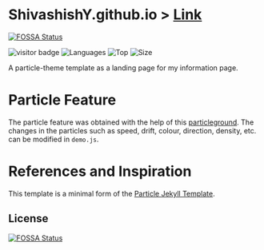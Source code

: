 # ShivashishY.github.io > [Link](https://shivashishy.github.io/)
[![FOSSA Status](https://app.fossa.io/api/projects/git%2Bgithub.com%2FShivashishY%2FShivashishY.github.io.svg?type=shield)](https://app.fossa.io/projects/git%2Bgithub.com%2FShivashishY%2FShivashishY.github.io?ref=badge_shield)

![visitor badge](https://visitor-badge.glitch.me/badge?page_id=shivashishy.shivashishy.github.io)
![Languages](https://img.shields.io/github/languages/count/shivashishy/shivashishy.github.io?style=flat-square)
![Top](https://img.shields.io/github/languages/top/shivashishy/shivashishy.github.io?color=purple)
![Size](https://img.shields.io/github/repo-size/shivashishy/shivashishy.github.io?color=yellow)




A particle-theme template as a landing page for my information page.

# Particle Feature

The particle feature was obtained with the help of this [particleground](https://github.com/jnicol/particleground). The changes in the particles such as speed, drift, colour, direction, density, etc. can be modified in `demo.js`.


# References and Inspiration

This template is a minimal form of the [Particle Jekyll Template](https://github.com/nrandecker/particle).


## License
[![FOSSA Status](https://app.fossa.io/api/projects/git%2Bgithub.com%2FShivashishY%2FShivashishY.github.io.svg?type=large)](https://app.fossa.io/projects/git%2Bgithub.com%2FShivashishY%2FShivashishY.github.io?ref=badge_large)
